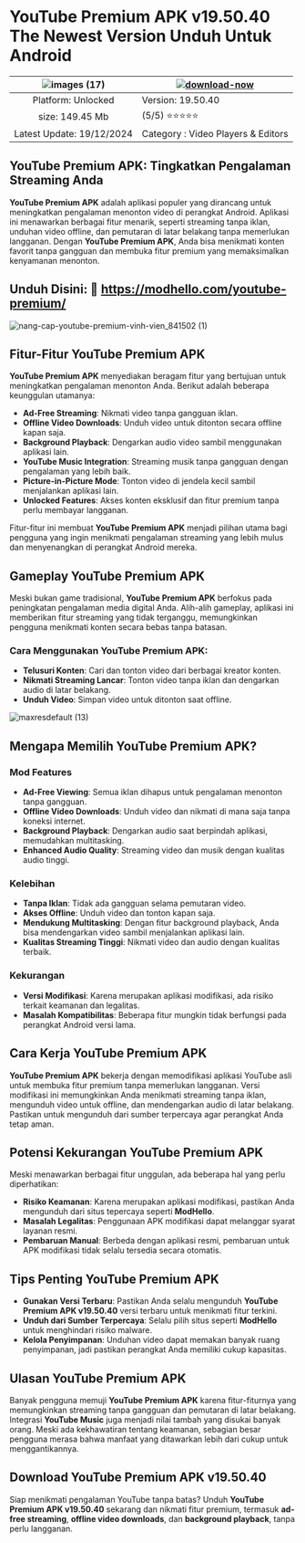 # YouTube Premium APK v19.50.40 The Newest Version Unduh Untuk Android

| ![images (17)](https://github.com/user-attachments/assets/08e98c8b-5d5f-4342-9013-f8780cc9882b) | [![download-now](https://github.com/user-attachments/assets/22657e67-9d2d-46af-a41a-5d365d2ddc1f)](https://modhello.com/youtube-premium/)  |
|:-------------------------------------------------:|-----------------------|
| Platform: Unlocked                      | Version: 19.50.40    |
| size: 149.45 Mb                                |  (5/5) ⭐️⭐️⭐️⭐️⭐️ |
| Latest Update: 19/12/2024                      | Category : Video Players & Editors |

## YouTube Premium APK: Tingkatkan Pengalaman Streaming Anda  

**YouTube Premium APK** adalah aplikasi populer yang dirancang untuk meningkatkan pengalaman menonton video di perangkat Android. Aplikasi ini menawarkan berbagai fitur menarik, seperti streaming tanpa iklan, unduhan video offline, dan pemutaran di latar belakang tanpa memerlukan langganan. Dengan **YouTube Premium APK**, Anda bisa menikmati konten favorit tanpa gangguan dan membuka fitur premium yang memaksimalkan kenyamanan menonton.

## Unduh Disini: 🎉 https://modhello.com/youtube-premium/

![nang-cap-youtube-premium-vinh-vien_841502 (1)](https://github.com/user-attachments/assets/74fccf81-5774-4d24-bc77-41a18e4c9e74)


## Fitur-Fitur YouTube Premium APK  

**YouTube Premium APK** menyediakan beragam fitur yang bertujuan untuk meningkatkan pengalaman menonton Anda. Berikut adalah beberapa keunggulan utamanya:  

- **Ad-Free Streaming**: Nikmati video tanpa gangguan iklan.  
- **Offline Video Downloads**: Unduh video untuk ditonton secara offline kapan saja.  
- **Background Playback**: Dengarkan audio video sambil menggunakan aplikasi lain.  
- **YouTube Music Integration**: Streaming musik tanpa gangguan dengan pengalaman yang lebih baik.  
- **Picture-in-Picture Mode**: Tonton video di jendela kecil sambil menjalankan aplikasi lain.  
- **Unlocked Features**: Akses konten eksklusif dan fitur premium tanpa perlu membayar langganan.  

Fitur-fitur ini membuat **YouTube Premium APK** menjadi pilihan utama bagi pengguna yang ingin menikmati pengalaman streaming yang lebih mulus dan menyenangkan di perangkat Android mereka.  

## Gameplay YouTube Premium APK  

Meski bukan game tradisional, **YouTube Premium APK** berfokus pada peningkatan pengalaman media digital Anda. Alih-alih gameplay, aplikasi ini memberikan fitur streaming yang tidak terganggu, memungkinkan pengguna menikmati konten secara bebas tanpa batasan.  

### Cara Menggunakan YouTube Premium APK:  
- **Telusuri Konten**: Cari dan tonton video dari berbagai kreator konten.  
- **Nikmati Streaming Lancar**: Tonton video tanpa iklan dan dengarkan audio di latar belakang.  
- **Unduh Video**: Simpan video untuk ditonton saat offline.  

![maxresdefault (13)](https://github.com/user-attachments/assets/a227d305-b994-40a3-a97d-b8c55dd39e73)


## Mengapa Memilih YouTube Premium APK?  

### Mod Features  

- **Ad-Free Viewing**: Semua iklan dihapus untuk pengalaman menonton tanpa gangguan.  
- **Offline Video Downloads**: Unduh video dan nikmati di mana saja tanpa koneksi internet.  
- **Background Playback**: Dengarkan audio saat berpindah aplikasi, memudahkan multitasking.  
- **Enhanced Audio Quality**: Streaming video dan musik dengan kualitas audio tinggi.  

### Kelebihan  

- **Tanpa Iklan**: Tidak ada gangguan selama pemutaran video.  
- **Akses Offline**: Unduh video dan tonton kapan saja.  
- **Mendukung Multitasking**: Dengan fitur background playback, Anda bisa mendengarkan video sambil menjalankan aplikasi lain.  
- **Kualitas Streaming Tinggi**: Nikmati video dan audio dengan kualitas terbaik.  

### Kekurangan  

- **Versi Modifikasi**: Karena merupakan aplikasi modifikasi, ada risiko terkait keamanan dan legalitas.  
- **Masalah Kompatibilitas**: Beberapa fitur mungkin tidak berfungsi pada perangkat Android versi lama.  

## Cara Kerja YouTube Premium APK  

**YouTube Premium APK** bekerja dengan memodifikasi aplikasi YouTube asli untuk membuka fitur premium tanpa memerlukan langganan. Versi modifikasi ini memungkinkan Anda menikmati streaming tanpa iklan, mengunduh video untuk offline, dan mendengarkan audio di latar belakang. Pastikan untuk mengunduh dari sumber terpercaya agar perangkat Anda tetap aman.  

## Potensi Kekurangan YouTube Premium APK  

Meski menawarkan berbagai fitur unggulan, ada beberapa hal yang perlu diperhatikan:  

- **Risiko Keamanan**: Karena merupakan aplikasi modifikasi, pastikan Anda mengunduh dari situs tepercaya seperti **ModHello**.  
- **Masalah Legalitas**: Penggunaan APK modifikasi dapat melanggar syarat layanan resmi.  
- **Pembaruan Manual**: Berbeda dengan aplikasi resmi, pembaruan untuk APK modifikasi tidak selalu tersedia secara otomatis.  

## Tips Penting YouTube Premium APK  

- **Gunakan Versi Terbaru**: Pastikan Anda selalu mengunduh **YouTube Premium APK v19.50.40** versi terbaru untuk menikmati fitur terkini.  
- **Unduh dari Sumber Terpercaya**: Selalu pilih situs seperti **ModHello** untuk menghindari risiko malware.  
- **Kelola Penyimpanan**: Unduhan video dapat memakan banyak ruang penyimpanan, jadi pastikan perangkat Anda memiliki cukup kapasitas.  

## Ulasan YouTube Premium APK  

Banyak pengguna memuji **YouTube Premium APK** karena fitur-fiturnya yang memungkinkan streaming tanpa gangguan dan pemutaran di latar belakang. Integrasi **YouTube Music** juga menjadi nilai tambah yang disukai banyak orang. Meski ada kekhawatiran tentang keamanan, sebagian besar pengguna merasa bahwa manfaat yang ditawarkan lebih dari cukup untuk menggantikannya.  

## Download YouTube Premium APK v19.50.40  

Siap menikmati pengalaman YouTube tanpa batas? Unduh **YouTube Premium APK v19.50.40** sekarang dan nikmati fitur premium, termasuk **ad-free streaming**, **offline video downloads**, dan **background playback**, tanpa perlu langganan.  
